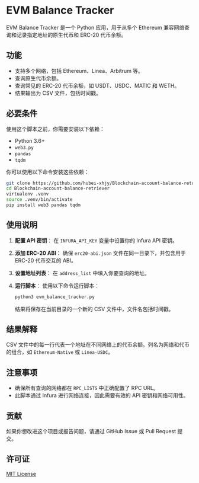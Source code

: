 # EVM Balance Tracker

EVM Balance Tracker 是一个 Python 应用，用于从多个 Ethereum 兼容网络查询和记录指定地址的原生代币和 ERC-20 代币余额。

## 功能

- 支持多个网络，包括 Ethereum、Linea、Arbitrum 等。
- 查询原生代币余额。
- 查询常见的 ERC-20 代币余额，如 USDT、USDC、MATIC 和 WETH。
- 结果输出为 CSV 文件，包括时间戳。

## 必要条件

使用这个脚本之前，你需要安装以下依赖：

- Python 3.6+
- `web3.py`
- `pandas`
- `tqdm`

你可以使用以下命令安装这些依赖：

```bash
git clone https://github.com/hubei-xhjy/Blockchain-account-balance-retriever.git
cd Blockchain-account-balance-retriever
virtualenv .venv
source .venv/bin/activate
pip install web3 pandas tqdm
```

## 使用说明

1. **配置 API 密钥**：
   在 `INFURA_API_KEY` 变量中设置你的 Infura API 密钥。

2. **添加 ERC-20 ABI**：
   确保 `erc20-abi.json` 文件在同一目录下，并包含用于 ERC-20 代币交互的 ABI。

3. **设置地址列表**：
   在 `address_list` 中填入你要查询的地址。

4. **运行脚本**：
   使用以下命令运行脚本：

   ```bash
   python3 evm_balance_tracker.py
   ```

   结果将保存在当前目录的一个新的 CSV 文件中，文件名包括时间戳。

## 结果解释

CSV 文件中的每一行代表一个地址在不同网络上的代币余额。列名为网络和代币的组合，如 `Ethereum-Native` 或 `Linea-USDC`。

## 注意事项

- 确保所有查询的网络都在 `RPC_LISTS` 中正确配置了 RPC URL。
- 此脚本通过 Infura 进行网络连接，因此需要有效的 API 密钥和网络可用性。

## 贡献

如果你想改进这个项目或报告问题，请通过 GitHub Issue 或 Pull Request 提交。

## 许可证

[MIT License](LICENSE)
